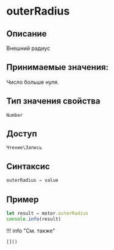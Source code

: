 # outerRadius

## Описание
Внешний радиус

## Принимаемые значения:
Число больше нуля.

## Тип значения свойства
`Number`

## Доступ
`Чтение\Запись`

## Синтаксис
```javascript
outerRadius = value
```

## Пример
```javascript linenums="1"
let result = motor.outerRadius
console.info(result)
```

!!! info "См. также"

    []()

